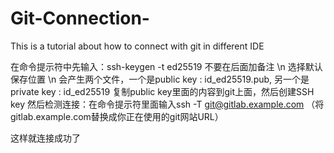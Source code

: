 # Git-Connection-
This is a tutorial about how to connect with git in different IDE

在命令提示符中先输入：ssh-keygen -t ed25519
不要在后面加备注 \n
选择默认保存位置 \n
会产生两个文件，一个是public key : id_ed25519.pub, 另一个是private key : id_ed25519
复制public key里面的内容到git上面，然后创建SSH key
然后检测连接：在命令提示符里面输入ssh -T git@gitlab.example.com （将gitlab.example.com替换成你正在使用的git网站URL）

这样就连接成功了
